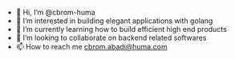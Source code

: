 - 👋 Hi, I’m @cbrom-huma
- 👀 I’m interested in building elegant applications with golang
- 🌱 I’m currently learning how to build efficient high end products
- 💞️ I’m looking to collaborate on backend related softwares
- 📫 How to reach me cbrom.abadi@huma.com

<!---
cbrom-huma/cbrom-huma is a ✨ special ✨ repository because its `README.md` (this file) appears on your GitHub profile.
You can click the Preview link to take a look at your changes.
--->
